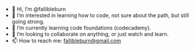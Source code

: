 - 👋 Hi, I’m @fallibleburn 
- 👀 I’m interested in learning how to code, not sure about the path, but still going strong.
- 🌱 I’m currently learning code foundations (codecademy).
- 💞️ I’m looking to collaborate on anything, or just watch and learn.
- 📫 How to reach me: fallibleburn@gmail.com

<!---
fallibleburn/fallibleburn is a ✨ special ✨ repository because its `README.md` (this file) appears on your GitHub profile.
You can click the Preview link to take a look at your changes.
--->
